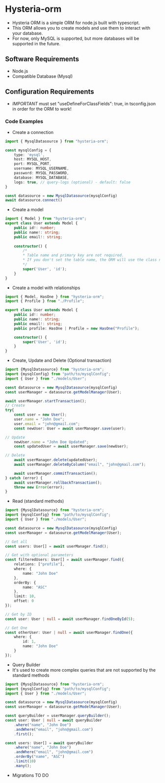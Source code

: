# Hysteria-orm

- Hysteria ORM is a simple ORM for node.js built with typescript.
- This ORM allows you to create models and use them to interact with your database.
- For now, only MySQL is supported, but more databases will be supported in the future.

## Software Requirements

- Node.js
- Compatible Database (Mysql)

## Configuration Requirements

- *IMPORTANT* must set "useDefineForClassFields": true, in tsconfig.json in order for the ORM to work!

### Code Examples

- Create a connection

```typescript
import { MysqlDatasource } from "hysteria-orm";

const mysqlConfig = {
    type: 'mysql',
    host: MYSQL_HOST,
    port: MYSQL_PORT,
    username: MYSQL_USERNAME,
    password: MYSQL_PASSWORD,
    database: MYSQL_DATABASE,
    logs: true, // query-logs (optional) - default: false
}

const datasource = new MysqlDatasource(mysqlConfig)
await datasource.connect()
```

- Create a model

```typescript
import { Model } from "hysteria-orm";
export class User extends Model {
    public id!: number;
    public name!: string;
    public email!: string;
    
    constructor() {
        /*
        * Table name and primary key are not required.
        * If you don't set the table name, the ORM will use the class name for the table name.
        */
        super('User', 'id');
    }
}
```

- Create a model with relationships

```typescript
import { Model, HasOne } from "hysteria-orm";
import { Profile } from "./Profile";

export class User extends Model {
    public id!: number;
    public name!: string;
    public email!: string;
    public profile: HasOne | Profile = new HasOne("Profile");

    constructor() {
        super('User', 'id');
    }
}
```

- Create, Update and Delete (Optional transaction)

```typescript
import {MysqlDatasource} from "hysteria-orm";
import {mysqlConfig} from "path/to/mysqlConfig";
import { User } from "./models/User";

const datasource = new MysqlDatasource(mysqlConfig)
const userManager = datasource.getModelManager(User);

await userManager.startTransaction();
// Create
try{
    const user = new User();
    user.name = "John Doe";
    user.email = "john@gmail.com";
    const newUser: User = await userManager.save(user);

// Update
    newUser.name = "John Doe Updated";
    const updatedUser = await userManager.save(newUser);

// Delete
    await userManager.delete(updatedUser);
    await userManager.deleteByColumn("email", "john@gmail.com");

    await userManager.commitTransaction();  
} catch (error) {
    await userManager.rollbackTransaction();
    throw new Error(error);
}
```

- Read (standard methods)

```typescript
import {MysqlDatasource} from "hysteria-orm";
import {mysqlConfig} from "path/to/mysqlConfig";
import { User } from "./models/User";

const datasource = new MysqlDatasource(mysqlConfig)
const userManager = datasource.getModelManager(User);

// Get all
const users: User[] = await userManager.find();

// Get with optional parameters
const filteredUsers: User[] = await userManager.find({
    relations: ["profile"],
    where: {
        name: "John Doe"
    },
    orderBy: {
        name: "ASC"
    },
    limit: 10,
    offset: 0
});

// Get by ID
const user: User | null = await userManager.findOneById(5);

// Get One
const otherUser: User | null = await userManager.findOne({
    where: {
        id: 1,
        name: "John Doe"
    }
});
```

- Query Builder
- It's used to create more complex queries that are not supported by the standard methods

```typescript
import {MysqlDatasource} from "hysteria-orm";
import {mysqlConfig} from "path/to/mysqlConfig";
import { User } from "./models/User";

const datasource = new MysqlDatasource(mysqlConfig)
const userManager = datasource.getModelManager(User);

const queryBuilder = userManager.queryBuilder();
const user: User | null = await queryBuilder
    .where("name", "John Doe")
    .andWhere("email", "john@gmail.com")
    .first();

const users: User[] = await queryBuilder
    .where("name", "John Doe")
    .andWhere("email", "john@gmail.com")
    .orderBy("name", "ASC")
    .limit(10)
    .many();
```

- Migrations TO DO